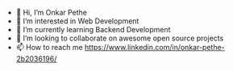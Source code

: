 - 👋 Hi, I’m Onkar Pethe
- 👀 I’m interested in Web Development
- 🌱 I’m currently learning Backend Development
- 💞️ I’m looking to collaborate on awesome open source projects
- 📫 How to reach me https://www.linkedin.com/in/onkar-pethe-2b2036196/

<!---
onkarpethe15-ai/onkarpethe15-ai is a ✨ special ✨ repository because its `README.md` (this file) appears on your GitHub profile.
You can click the Preview link to take a look at your changes.
--->
